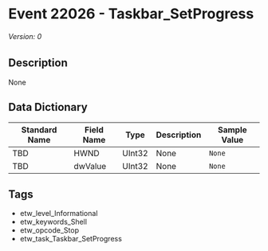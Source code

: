 # Event 22026 - Taskbar_SetProgress
###### Version: 0

## Description
None

## Data Dictionary
|Standard Name|Field Name|Type|Description|Sample Value|
|---|---|---|---|---|
|TBD|HWND|UInt32|None|`None`|
|TBD|dwValue|UInt32|None|`None`|

## Tags
* etw_level_Informational
* etw_keywords_Shell
* etw_opcode_Stop
* etw_task_Taskbar_SetProgress